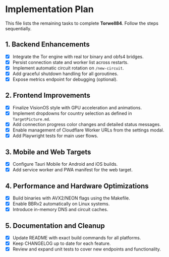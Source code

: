 # Implementation Plan

This file lists the remaining tasks to complete **Torwell84**. Follow the steps sequentially.

## 1. Backend Enhancements
- [x] Integrate the Tor engine with real tor binary and obfs4 bridges.
- [x] Persist connection state and worker list across restarts.
- [x] Implement automatic circuit rotation on `/new-circuit`.
- [x] Add graceful shutdown handling for all goroutines.
- [x] Expose metrics endpoint for debugging (optional).

## 2. Frontend Improvements
- [x] Finalize VisionOS style with GPU acceleration and animations.
- [x] Implement dropdowns for country selection as defined in `TargetPicture.md`.
- [x] Add connection progress color changes and detailed status messages.
- [x] Enable management of Cloudflare Worker URLs from the settings modal.
- [x] Add Playwright tests for main user flows.

## 3. Mobile and Web Targets
- [x] Configure Tauri Mobile for Android and iOS builds.
- [x] Add service worker and PWA manifest for the web target.

## 4. Performance and Hardware Optimizations
- [x] Build binaries with AVX2/NEON flags using the Makefile.
- [x] Enable BBRv2 automatically on Linux systems.
- [x] Introduce in-memory DNS and circuit caches.

## 5. Documentation and Cleanup
- [x] Update README with exact build commands for all platforms.
- [x] Keep CHANGELOG up to date for each feature.
- [x] Review and expand unit tests to cover new endpoints and functionality.
